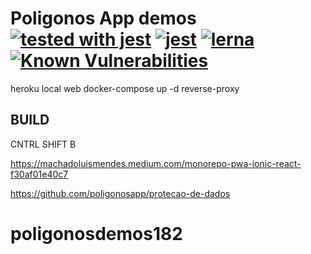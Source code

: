 # Poligonos App demos [![tested with jest](https://img.shields.io/badge/tested_with-jest-99424f.svg)](https://github.com/facebook/jest) [![jest](https://jestjs.io/img/jest-badge.svg)](https://github.com/facebook/jest) [![lerna](https://img.shields.io/badge/maintained%20with-lerna-cc00ff.svg)](https://lerna.js.org/) [![Known Vulnerabilities](https://snyk.io/package/npm/snyk/badge.svg)](https://snyk.io/package/npm/snyk) 


heroku local web 
docker-compose up -d reverse-proxy

## BUILD 
CNTRL SHIFT B

https://machadoluismendes.medium.com/monorepo-pwa-ionic-react-f30af01e40c7

https://github.com/poligonosapp/protecao-de-dados


# poligonosdemos182
